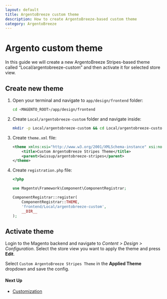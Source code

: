 ```yaml
---
layout: default
title: ArgentoBreeze custom theme
description: How to create ArgentoBreeze-based custom theme
category: ArgentoBreeze
---
```


# Argento custom theme

In this guide we will create a new ArgentoBreeze Stripes-based theme called “Local/argentobreeze-custom” and then activate it for selected store view.

## Create new theme

 1. Open your terminal and navigate to `app/design/frontend` folder:

    ```bash
    cd <MAGENTO_ROOT>/app/design/frontend
    ```

 2. Create `Local/argentobreeze-custom` folder and navigate inside:

    ```bash
    mkdir -p Local/argentobreeze-custom && cd Local/argentobreeze-custom
    ```

 3. Create `theme.xml` file:

    ```xml
    <theme xmlns:xsi="http://www.w3.org/2001/XMLSchema-instance" xsi:noNamespaceSchemaLocation="urn:magento:framework:Config/etc/theme.xsd">
        <title>Custom ArgentoBreeze Stripes Theme</title>
        <parent>Swissup/argentobreeze-stripes</parent>
    </theme>
    ```

 4. Create `registration.php` file:

    ```php
    <?php

    use Magento\Framework\Component\ComponentRegistrar;

    ComponentRegistrar::register(
        ComponentRegistrar::THEME,
        'frontend/Local/argentobreeze-custom',
        __DIR__
    );
    ```

## Activate theme

Login to the Magento backend and navigate to _Content > Design > Configuration_.
Select the store view you want to apply the theme and press **Edit**.

Select `Custom ArgentoBreeze Stripes Theme` in the **Applied Theme** dropdown
and save the config.

#### Next Up

- [Customization](../)
